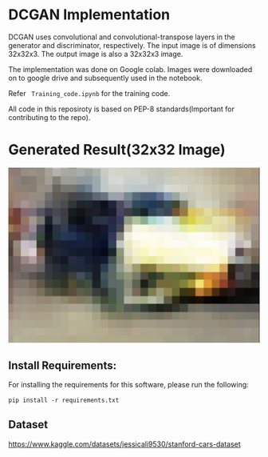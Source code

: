 # DCGAN Implementation

DCGAN uses convolutional and convolutional-transpose layers in the generator and discriminator, respectively. The input image is of dimensions 32x32x3. The output image is also a 32x32x3 image.

The implementation was done on Google colab. Images were downloaded on to google drive and subsequently used in the notebook. 

Refer  ``` Training_code.ipynb``` for the training code.

All code in this reposiroty is based on PEP-8 standards(Important for contributing to the repo).


# Generated Result(32x32 Image)

![Alt text](image.png)

## Install Requirements:
For installing the requirements for this software, please run the following: 

 ```
 pip install -r requirements.txt
 ```
  

## Dataset
https://www.kaggle.com/datasets/jessicali9530/stanford-cars-dataset